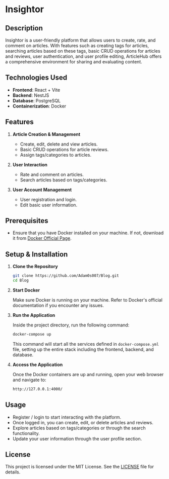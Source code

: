 # Insightor

## Description

Insightor is a user-friendly platform that allows users to create, rate, and comment on articles. With features such as creating tags for articles, searching articles based on these tags, basic CRUD operations for articles and reviews, user authentication, and user profile editing, ArticleHub offers a comprehensive environment for sharing and evaluating content.

## Technologies Used

- **Frontend**: React + Vite
- **Backend**: NestJS
- **Database**: PostgreSQL
- **Containerization**: Docker

## Features

1. **Article Creation & Management**
   - Create, edit, delete and view articles.
   - Basic CRUD operations for article reviews.
   - Assign tags/categories to articles.

2. **User Interaction**
   - Rate and comment on articles.
   - Search articles based on tags/categories.

3. **User Account Management**
   - User registration and login.
   - Edit basic user information.

## Prerequisites

- Ensure that you have Docker installed on your machine. If not, download it from [Docker Official Page](https://www.docker.com/get-started).

## Setup & Installation

1. **Clone the Repository**

   ```sh
   git clone https://github.com/Adam0s007/Blog.git
   cd Blog
   ```

2. **Start Docker**

   Make sure Docker is running on your machine. Refer to Docker's official documentation if you encounter any issues.

3. **Run the Application**

   Inside the project directory, run the following command:

   ```sh
   docker-compose up
   ```

   This command will start all the services defined in `docker-compose.yml` file, setting up the entire stack including the frontend, backend, and database.

4. **Access the Application**

   Once the Docker containers are up and running, open your web browser and navigate to:

   ```sh
   http://127.0.0.1:4000/
   ```

## Usage

- Register / login to start interacting with the platform.
- Once logged in, you can create, edit, or delete articles and reviews.
- Explore articles based on tags/categories or through the search functionality.
- Update your user information through the user profile section.


## License

This project is licensed under the MIT License. See the [LICENSE](https://github.com/Adam0s007/Blog/blob/master/LICENSE) file for details.

